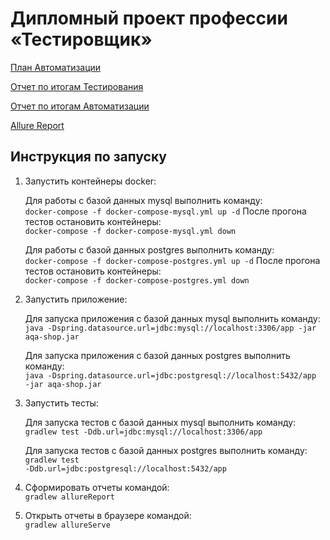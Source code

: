# Дипломный проект профессии «Тестировщик»

 [План Автоматизации](https://github.com/Samsony1/DiplomaTest/blob/main/docs/Plan.md)
 
 [Отчет по итогам Тестирования](https://github.com/Samsony1/DiplomaTest/blob/main/docs/Report.md)
 
 [Отчет по итогам Автоматизации](https://github.com/Samsony1/DiplomaTest/blob/main/docs/Summary.md)
 
 [Allure Report](https://github.com/Samsony1/DiplomaTest/blob/main/docs/Allure.png)

## Инструкция по запуску

1. Запустить контейнеры docker:  

    Для работы с базой данных mysql выполнить команду:  
    <code>docker-compose -f docker-compose-mysql.yml up -d</code>
    После прогона тестов остановить контейнеры:  
    <code>docker-compose -f docker-compose-mysql.yml down</code>

    Для работы с базой данных postgres выполнить команду:  
    <code>docker-compose -f docker-compose-postgres.yml up -d</code>
    После прогона тестов остановить контейнеры:  
    <code>docker-compose -f docker-compose-postgres.yml down</code>

2. Запустить приложение:  

    Для запуска приложения с базой данных mysql выполнить команду:  
    <code>java -Dspring.datasource.url=jdbc:mysql://localhost:3306/app -jar aqa-shop.jar</code>

    Для запуска приложения с базой данных postgres выполнить команду:  
    <code>java -Dspring.datasource.url=jdbc:postgresql://localhost:5432/app -jar aqa-shop.jar</code>

3. Запустить тесты:  

   Для запуска тестов с базой данных mysql выполнить команду:  
   <code>gradlew test -Ddb.url=jdbc:mysql://localhost:3306/app</code>

   Для запуска тестов с базой данных postgres выполнить команду:  
   <code>gradlew test -Ddb.url=jdbc:postgresql://localhost:5432/app</code>

4. Сформировать отчеты командой:  
   <code>gradlew allureReport</code>  

5. Открыть отчеты в браузере командой:  
   <code>gradlew allureServe</code>





